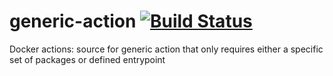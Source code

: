 # generic-action [![Build Status](https://www.travis-ci.com/docker-actions/generic-action.svg?branch=master)](https://www.travis-ci.com/docker-actions/generic-action)
Docker actions: source for generic action that only requires either a specific set of packages or defined entrypoint
